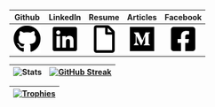 Github | LinkedIn | Resume | Articles | Facebook
:-: | :-: | :-: | :-: | :-:
[![github](.images/github.png)](https://github.com/DerekRoberts) | [![linkedin](.images/linkedin.png)](https://www.linkedin.com/in/derekroberts) | [![resume](.images/file.png)](https://docs.google.com/document/d/1DqglLbmhW8PJ50y0wLo4Ez5JkBE-pJBg5cgwxob5SHc/edit?usp=sharing) | [![medium](.images/medium.png)](https://derek-roberts.medium.com) | [![facebook](.images/facebook.png)](https://www.facebook.com/DerekTARoberts)

| ![Stats](https://github-readme-stats.vercel.app/api?username=DerekRoberts&show_icons=true&theme=transparent&hide_border=true&hide=stars) | [![GitHub Streak](https://github-readme-streak-stats.herokuapp.com?user=DerekRoberts&theme=tokyonight_duo&hide_border=true&border_radius=0)](https://git.io/streak-stats) |
| --- | --- |

| [![Trophies](https://github-profile-trophy.vercel.app/?username=DerekRoberts&column=-1&theme=algolia&rank=SECRET,SSS,SS,S,AAA,AA,A&no-bg=true&no-frame=true)](https://github.com/DerekRoberts) |
| --- |
